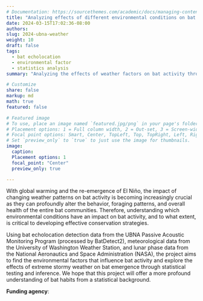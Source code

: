 ```yaml
---
# Documentation: https://sourcethemes.com/academic/docs/managing-content/
title: "Analyzing effects of different environmental conditions on bat activity"
date: 2024-03-15T17:02:36-08:00
authors: 
slug: 2024-ubna-weather
weight: 10
draft: false
tags: 
  - bat echolocation
  - environmental factor
  - statistics analysis
summary: "Analyzing the effects of weather factors on bat activity through ANOVA, negative binomial GLM, and DiD."

# Customize
share: false
markup: md
math: true
featured: false

# Featured image
# To use, place an image named `featured.jpg/png` in your page's folder.
# Placement options: 1 = Full column width, 2 = Out-set, 3 = Screen-width
# Focal point options: Smart, Center, TopLeft, Top, TopRight, Left, Right, BottomLeft, Bottom, BottomRight
# Set `preview_only` to `true` to just use the image for thumbnails.
image:
  caption:
  Placement options: 1
  focal_point: "Center"
  preview_only: true

---
```


With global warming and the re-emergence of El Niño, the impact of changing weather patterns on bat activity is becoming increasingly crucial as they can profoundly alter the behavior, foraging patterns, and overall health of the entire bat communities. Therefore, understanding which environmental conditions have an impact on bat activity, and to what extent, is critical to developing effective conservation strategies.

Using bat echolocation detection data from the UBNA Passive Acoustic Monitoring Program (processed by BatDetect2), meteorological data from the University of Washington Weather Station, and lunar phase data from the National Aeronautics and Space Administration (NASA), the project aims to find the environmental factors that influence bat activity and explore the effects of extreme stormy weather on bat emergence through statistical testing and inference.
We hope that this project will offer a more profound understanding of bat habits from a statistical background.


**Funding agency**: 
